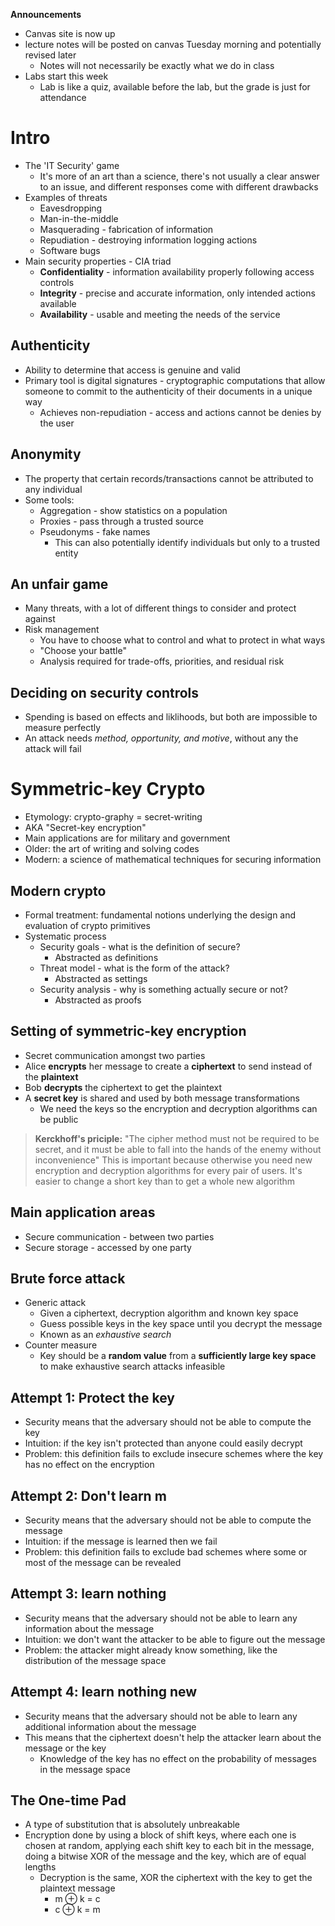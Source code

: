 **Announcements**
* Canvas site is now up
* lecture notes will be posted on canvas Tuesday morning and potentially revised later
    * Notes will not necessarily be exactly what we do in class
* Labs start this week
    * Lab is like a quiz, available before the lab, but the grade is just for attendance

# Intro
* The 'IT Security' game
    * It's more of an art than a science, there's not usually a clear answer to an issue, and different responses come with different drawbacks
* Examples of threats
    * Eavesdropping
    * Man-in-the-middle
    * Masquerading - fabrication of information
    * Repudiation - destroying information logging actions
    * Software bugs
* Main security properties - CIA triad
    * **Confidentiality** - information availability properly following access controls
    * **Integrity** - precise and accurate information, only intended actions available
    * **Availability** - usable and meeting the needs of the service

## Authenticity
* Ability to determine that access is genuine and valid
* Primary tool is digital signatures - cryptographic computations that allow someone to commit to the authenticity of their documents in a unique way
    * Achieves non-repudiation - access and actions cannot be denies by the user

## Anonymity
* The property that certain records/transactions cannot be attributed to any individual
* Some tools:
    * Aggregation - show statistics on a population
    * Proxies - pass through a trusted source
    * Pseudonyms - fake names
        * This can also potentially identify individuals but only to a trusted entity

## An unfair game
* Many threats, with a lot of different things to consider and protect against
* Risk management
    * You have to choose what to control and what to protect in what ways
    * "Choose your battle"
    * Analysis required for trade-offs, priorities, and residual risk

## Deciding on security controls
* Spending is based on effects and liklihoods, but both are impossible to measure perfectly
* An attack needs *method, opportunity, and motive*, without any the attack will fail

# Symmetric-key Crypto
* Etymology: crypto-graphy = secret-writing
* AKA "Secret-key encryption"
* Main applications are for military and government
* Older: the art of writing and solving codes
* Modern: a science of mathematical techniques for securing information

## Modern crypto
* Formal treatment: fundamental notions underlying the design and evaluation of crypto primitives
* Systematic process
    * Security goals - what is the definition of secure?
        * Abstracted as definitions
    * Threat model - what is the form of the attack?
        * Abstracted as settings
    * Security analysis - why is something actually secure or not?
        * Abstracted as proofs

## Setting of symmetric-key encryption
* Secret communication amongst two parties
* Alice **encrypts** her message to create a **ciphertext** to send instead of the **plaintext**
* Bob **decrypts** the ciphertext to get the plaintext
* A **secret key** is shared and used by both message transformations
    * We need the keys so the encryption and decryption algorithms can be public

>**Kerckhoff's priciple:** "The cipher method must not be required to be secret, and it must be able to fall into the hands of the enemy without inconvenience"
> This is important because otherwise you need new encryption and decryption algorithms for every pair of users. It's easier to change a short key than to get a whole new algorithm

## Main application areas
* Secure communication - between two parties
* Secure storage - accessed by one party

## Brute force attack
* Generic attack
    * Given a ciphertext, decryption algorithm and known key space
    * Guess possible keys in the key space until you decrypt the message
    * Known as an *exhaustive search*
* Counter measure
    * Key should be a **random value** from a **sufficiently large key space** to make exhaustive search attacks infeasible

## Attempt 1: Protect the key
* Security means that the adversary should not be able to compute the key
* Intuition: if the key isn't protected than anyone could easily decrypt
* Problem: this definition fails to exclude insecure schemes where the key has no effect on the encryption

## Attempt 2: Don't learn m
* Security means that the adversary should not be able to compute the message
* Intuition: if the message is learned then we fail
* Problem: this definition fails to exclude bad schemes where some or most of the message can be revealed

## Attempt 3: learn nothing
* Security means that the adversary should not be able to learn any information about the message
* Intuition: we don't want the attacker to be able to figure out the message
* Problem: the attacker might already know something, like the distribution of the message space

## Attempt 4: learn nothing new
* Security means that the adversary should not be able to learn any additional information about the message
* This means that the ciphertext doesn't help the attacker learn about the message or the key
    * Knowledge of the key has no effect on the probability of messages in the message space

## The One-time Pad
* A type of substitution that is absolutely unbreakable
* Encryption done by using a block of shift keys, where each one is chosen at random, applying each shift key to each bit in the message, doing a bitwise XOR of the message and the key, which are of equal lengths
    * Decryption is the same, XOR the ciphertext with the key to get the plaintext message
        * m &#8853; k = c
        * c &#8853; k = m
